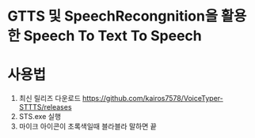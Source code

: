 # GTTS 및 SpeechRecongnition을 활용한 Speech To Text To Speech
# 사용법
1. 최신 릴리즈 다운로드 https://github.com/kairos7578/VoiceTyper-STTTS/releases 
2. STS.exe 실행
3. 마이크 아이콘이 초록색일때 블라블라 말하면 끝
